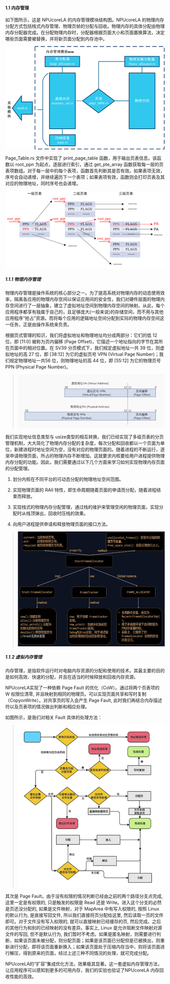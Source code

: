 #### **1.1** 内存管理

如下图所示，这是 NPUcoreLA 的内存管理模块结构图。NPUcoreLA 的物理内存分配方式包括栈式内存管理、物理页帧的分配与回收。物理内存的具体分配由物理内存分配器完成。在分配物理内存时，分配器根据页面大小和页面置换算法，决定哪些页面需要被替换，并将新页面分配到内存池中。

![内存管理](picture_内存管理/内存管理模块.png)

Page_Table.rs 文件中实现了 print_page_table 函数，用于输出页表信息。该函数以 root_ppn 为起点，逐层进行索引，通过 get_pte_array 函数获取每一层的页表项数组。对于每一层中的每个表项，函数首先判断其是否有效。如果表项无效，序号会自动递增，并继续遍历下一个表项；如果表项有效，函数则会打印页表及其对应的物理地址，同时序号也会递增。

![内存管理](picture_内存管理/三级页表.png)

##### 1.1.1 物理内存管理

物理内存管理是操作系统的核心部分之一。为了提高系统对物理内存的动态使用效率，隔离各应用的物理内存空间以保证应用间的安全性，我们对硬件层面的物理内存空间进行了一层抽象，建立了虚拟地址空间到物理内存空间的映射。从此，每个应用程序都享有独属于自己的，且足够庞大(一般来说)的存储空间，而不用与其他应用程序“抢占”资源。而将每个应用的逻辑地址空间分配到实际的物理内存空间这一任务，正是由操作系统来负责。

根据页式管理的知识，我们将虚拟地址和物理地址均分成两部分：它们的低 12位，即 \[11:0\] 被称为页内偏移 (Page Offset)，它描述一个地址指向的字节在其所在页面中的相对位置。在 SV39 分页模式下，我们规定虚拟地址一共 39 位，则虚拟地址的高 27 位，即 [38:12\] 为它的虚拟页号 VPN (Virtual Page Number)；我们规定物理地址一共56 位，则物理地址的高 44 位，即 \[55:12\] 为它的物理页号 PPN (Physical Page Number)。

> ![内存管理](picture_内存管理/内存管理1.png) 

我们实现地址信息类型与 usize类型的相互转换，我们已经实现了多级页表的分页管理机制，大大简化了物理内存分配的复杂度，每次分配和回收都以一个页面为单位，新建进程时地址空间为空，没有对应的物理页面的。随着进程的不断运行，逐渐申请物理页面，所占的物理内存不断增加。这就要求内核要给用户进程提供物理内存分配的功能。因此，我们需要通过以下几个方面来学习如何实现物理内存页面的分配管理。

1.  划分内核在不同平台的可动态分配的物理地址空间范围。

2.  实现物理页面的 RAII
    特性，即生命周期随着页面的申请而分配，随着进程结束而释放。

3.  实现栈式的物理内存分配管理，通过栈的维护来管理空闲的物理页面，实现分配时从栈顶弹出，回收时压栈的效果。

4.  向用户进程提供申请和释放物理页面的接口方法。

> ![内存管理](picture_内存管理/内存管理2.png) 

##### 1.1.2 虚拟内存管理

内存管理，是指软件运行时对电脑内存资源的分配和使用的技术。其最主要的目的是如何高效、快速的分配，并且在适当的时候释放和回收内存资源。

NPUcoreLA实现了一种依赖 Page Fault 的优化（CoW）。通过将两个页表项的 W 权限位清零, 并且映射到相同的物理页。可以实现页面共享和写时复制（CopyonWrite）。对共享页的写入会产生 Page Fault,
此时我们再结合内存描述符以及页表项的情况做出判断和相应处理。

如图所示，是我们对相关 Fault 具体的处理方法：

> ![内存管理](picture_内存管理/内存管理3.png) 

其次是 Page Fault。由于没有权限的情况判断已经由之前的两个路径分支点完成,这里一定是有权限的, 只是触发的权限是 Read 还是 Write。进入这个分支的必然是页还没分配的, 如果是文件映射，对于 MapArea 中有写入权限的, 按照 Linux 的默认行为, 是直接写回文件, 所以我们直接将页分配给这里, 然后读取一页的文件即可。对于文件没有写入权限的, 就可以直接映射已经缓存的页, 然后完成。之后的其他行为和别的已经映射的没有差异。事实上, Linux 是允许阻断文件映射对源文件的写回, 但不是默认行为, 我们暂时不考虑。如果是匿名映射，则需要进行判断，如果该页面未被分配，则分配页面；如果是该页面已分配但是已被换出，则重新进行分配，即将该页面重新换入；如果该页面处于压缩内存当中，则将该页面进行解压，得到原来的页面，经过上述三种不同情况的处理，就可完成分配。

NPUcoreLA的“扩容”集成优化方法，效果极其显著。这一套虚拟内存管理方法，让应用程序可以感知到更多的可用内存，我们的实验也验证了NPUcoreLA 内存回收性能的高效。
